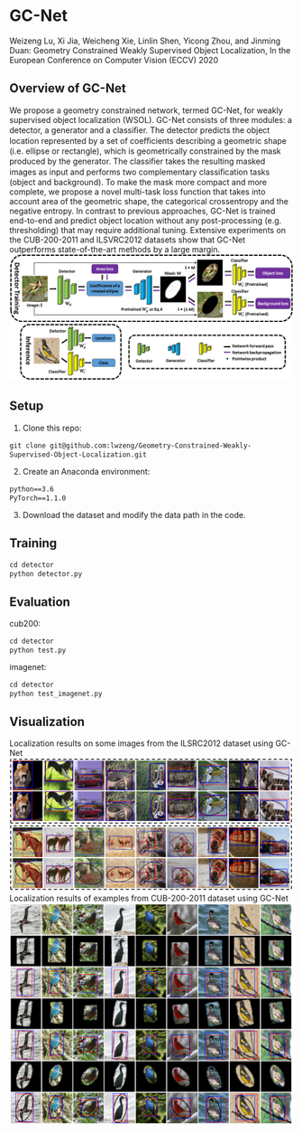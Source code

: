 # GC-Net
Weizeng Lu, Xi Jia, Weicheng Xie, Linlin Shen, Yicong Zhou, and Jinming Duan: Geometry Constrained Weakly Supervised Object Localization, In the European Conference on Computer Vision (ECCV) 2020
## Overview of GC-Net
We propose a geometry constrained network, termed GC-Net, for weakly supervised object localization (WSOL). GC-Net consists of three modules: a detector, a generator and a classiﬁer. The detector predicts the object location represented by a set of coeﬃcients describing a geometric shape (i.e. ellipse or rectangle), which is geometrically constrained by the mask produced by the generator. The classiﬁer takes the resulting masked images as input and performs two complementary classiﬁcation tasks (object and background). To make the mask more compact and more complete, we propose a novel multi-task loss function that takes into account area of the geometric shape, the categorical crossentropy and the negative entropy. In contrast to previous approaches, GC-Net is trained end-to-end and predict object location without any post-processing (e.g. thresholding) that may require additional tuning. Extensive experiments on the CUB-200-2011 and ILSVRC2012 datasets show that GC-Net outperforms state-of-the-art methods by a large margin.
![](readme/gc-net.png)

## Setup
1. Clone this repo:
~~~
git clone git@github.com:lwzeng/Geometry-Constrained-Weakly-Supervised-Object-Localization.git
~~~
2. Create an Anaconda environment:
~~~
python==3.6
PyTorch==1.1.0
~~~
3. Download the dataset and modify the data path in the code.
## Training
~~~
cd detector
python detector.py
~~~
## Evaluation
cub200:
~~~
cd detector
python test.py 
~~~
imagenet:
~~~
cd detector
python test_imagenet.py
~~~
## Visualization
Localization results on some images from the ILSRC2012 dataset using GC-Net
![](readme/imagenet.png)
Localization results of examples from CUB-200-2011 dataset using GC-Net
![](readme/CUB200.png)
